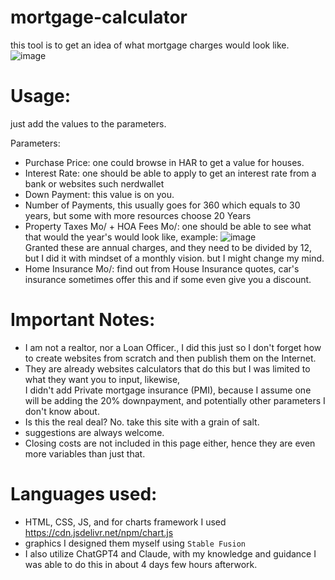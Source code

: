 # mortgage-calculator
this tool is to get an idea of what mortgage charges would look like.
![image](https://github.com/ivanjrt/mortgage-calculator/assets/44326428/74120225-fe8c-43c6-9044-ef18770de62d) <br/>
# Usage: 
just add the values to the parameters. <br/>

Parameters:
- Purchase Price: one could browse in HAR to get a value for houses.
- Interest Rate: one should be able to apply to get an interest rate from a bank or websites such nerdwallet
- Down Payment: this value is on you.
- Number of Payments, this usually goes for 360 which equals to 30 years, but some with more resources choose 20 Years
- Property Taxes Mo/ + HOA Fees Mo/: one should be able to see what that would the year's would look like, example:
![image](https://github.com/ivanjrt/mortgage-calculator/assets/44326428/901a365a-5934-4d88-b0c0-9d9eb9e06dbb)<br/>
Granted these are annual charges, and they need to be divided by 12, but I did it with mindset of a monthly vision. but I might change my mind.
- Home Insurance Mo/: find out from House Insurance quotes, car's insurance sometimes offer this and if some even give you a discount.

# Important Notes:
- I am not a realtor, nor a Loan Officer., I did this just so I don't forget how to create websites from scratch and then publish them on the Internet. <br/>
- They are already websites calculators that do this but I was limited to what they want you to input, likewise, <br/>
I didn't  add Private mortgage insurance (PMI), because I assume one will be adding the 20% downpayment,
and potentially other parameters I don't know about.
- Is this the real deal? No. take this site with a grain of salt.
- suggestions are always welcome.
- Closing costs are not included in this page either, hence they are even more variables than just that.

# Languages used:
- HTML, CSS, JS, and for charts framework I used https://cdn.jsdelivr.net/npm/chart.js <br/>
- graphics I designed them myself using `Stable Fusion` <br/>
- I also utilize ChatGPT4 and Claude, with my knowledge and guidance I was able to do this in about 4 days few hours afterwork. <br/>
